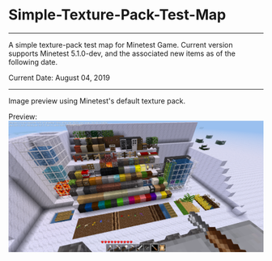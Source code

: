 # Simple-Texture-Pack-Test-Map
----

A simple texture-pack test map for Minetest Game.
Current version supports Minetest 5.1.0-dev, and the associated new items as of the following date.


Current Date:
August 04, 2019

----
Image preview using Minetest's default texture pack.

Preview:
![Screenshot](screenshot.png)

